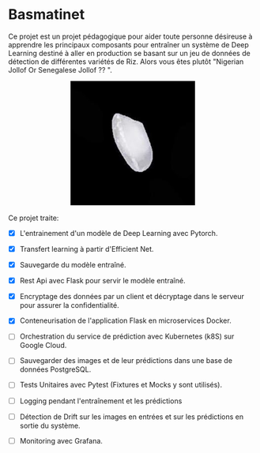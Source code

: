 # Basmatinet

Ce projet est un projet pédagogique pour aider toute personne désireuse à apprendre les principaux composants pour entraîner un système de Deep Learning destiné à aller en production se basant sur un jeu de données de détection de différentes variétés de Riz. Alors vous êtes plutôt "Nigerian Jollof Or Senegalese Jollof ?? ". 

<p align="center">
  <img src="./app/arborio.jpg" height="25%" width="50%">
</p>

Ce projet traite:

- [x] L'entrainement d'un modèle de Deep Learning avec Pytorch.
- [x] Transfert learning à partir d'Efficient Net.
- [x] Sauvegarde du modèle entraîné.
- [x] Rest Api avec Flask pour servir le modèle entraîné.
- [x] Encryptage des données par un client et décryptage dans le serveur pour assurer la confidentialité.
- [x] Conteneurisation de l'application Flask en microservices Docker.
- [ ] Orchestration du service de prédiction avec Kubernetes (k8S) sur Google Cloud.
- [ ] Sauvegarder des images et de leur prédictions dans une base de données PostgreSQL.
- [ ] Tests Unitaires avec Pytest (Fixtures et Mocks y sont utilisés).
- [ ] Logging pendant l'entraînement et les prédictions
- [ ] Détection de Drift sur les images en entrées et sur les prédictions en sortie du système. 
- [ ] Monitoring avec Grafana.


